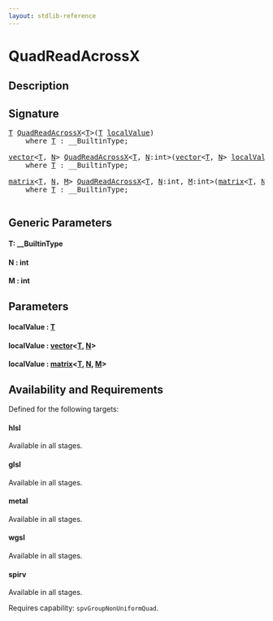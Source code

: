 ```yaml
---
layout: stdlib-reference
---
```


# QuadReadAcrossX

## Description





## Signature 

<pre>
<a href="quadreadacrossx-048e.md#typeparam-T" class="code_type">T</a> <a href="quadreadacrossx-048e.md">QuadReadAcrossX</a>&lt;<a href="quadreadacrossx-048e.md#typeparam-T" class="code_type">T</a>&gt;(<a href="quadreadacrossx-048e.md#typeparam-T" class="code_type">T</a> <a href="quadreadacrossx-048e.md#decl-localValue" class="code_param">localValue</a>)
    <span class='code_keyword'>where</span> <a href="quadreadacrossx-048e.md#typeparam-T" class="code_type">T</a> : __BuiltinType;

<a href="../types/vector/index.md" class="code_type">vector</a>&lt;<a href="quadreadacrossx-048e.md#typeparam-T" class="code_type">T</a>, <a href="quadreadacrossx-048e.md#decl-N" class="code_var">N</a>&gt; <a href="quadreadacrossx-048e.md">QuadReadAcrossX</a>&lt;<a href="quadreadacrossx-048e.md#typeparam-T" class="code_type">T</a>, <a href="quadreadacrossx-048e.md#decl-N" class="code_var">N</a>:<span class="code_keyword">int</span>&gt;(<a href="../types/vector/index.md" class="code_type">vector</a>&lt;<a href="quadreadacrossx-048e.md#typeparam-T" class="code_type">T</a>, <a href="quadreadacrossx-048e.md#decl-N" class="code_var">N</a>&gt; <a href="quadreadacrossx-048e.md#decl-localValue" class="code_param">localValue</a>)
    <span class='code_keyword'>where</span> <a href="quadreadacrossx-048e.md#typeparam-T" class="code_type">T</a> : __BuiltinType;

<a href="../types/matrix/index.md" class="code_type">matrix</a>&lt;<a href="quadreadacrossx-048e.md#typeparam-T" class="code_type">T</a>, <a href="quadreadacrossx-048e.md#decl-N" class="code_var">N</a>, <a href="quadreadacrossx-048e.md#decl-M" class="code_var">M</a>&gt; <a href="quadreadacrossx-048e.md">QuadReadAcrossX</a>&lt;<a href="quadreadacrossx-048e.md#typeparam-T" class="code_type">T</a>, <a href="quadreadacrossx-048e.md#decl-N" class="code_var">N</a>:<span class="code_keyword">int</span>, <a href="quadreadacrossx-048e.md#decl-M" class="code_var">M</a>:<span class="code_keyword">int</span>&gt;(<a href="../types/matrix/index.md" class="code_type">matrix</a>&lt;<a href="quadreadacrossx-048e.md#typeparam-T" class="code_type">T</a>, <a href="quadreadacrossx-048e.md#decl-N" class="code_var">N</a>, <a href="quadreadacrossx-048e.md#decl-M" class="code_var">M</a>&gt; <a href="quadreadacrossx-048e.md#decl-localValue" class="code_param">localValue</a>)
    <span class='code_keyword'>where</span> <a href="quadreadacrossx-048e.md#typeparam-T" class="code_type">T</a> : __BuiltinType;

</pre>

## Generic Parameters

####  <a id="typeparam-T"></a>T: \_\_BuiltinType
####  <a id="decl-N"></a>N  : int
####  <a id="decl-M"></a>M  : int

## Parameters

####  <a id="decl-localValue"></a>localValue  : [T](quadreadacrossx-048e.md#typeparam-T)
####  <a id="decl-localValue"></a>localValue  : [vector](../types/vector/index.md)\<[T](../types/vector/index.md#typeparam-T), [N](../types/vector/index.md#decl-N)\>
####  <a id="decl-localValue"></a>localValue  : [matrix](../types/matrix/index.md)\<[T](../types/matrix/t-0.md), [N](../types/matrix/index.md#decl-N), [M](../types/matrix/index.md#decl-M)\>

## Availability and Requirements

Defined for the following targets:

#### hlsl
Available in all stages.

#### glsl
Available in all stages.

#### metal
Available in all stages.

#### wgsl
Available in all stages.

#### spirv
Available in all stages.

Requires capability: `spvGroupNonUniformQuad`.



<script>
// Fix .md links to .html when on ReadTheDocs
if (window.location.hostname.includes('readthedocs') || 
    window.location.hostname.includes('rtfd.io')) {
  document.addEventListener('DOMContentLoaded', function() {
    const links = document.querySelectorAll('a');
    links.forEach(link => {
      const href = link.getAttribute('href');
      if (href && href.includes('.md')) {
        // This regex will handle .md links with or without fragment identifiers or query parameters
        link.href = link.href.replace(/(.+)\.md(#[^?]*)?(\?.*)?$/, '$1.html$2$3');
      }
    });
  });
}
</script>
